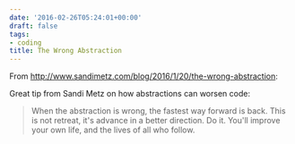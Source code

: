 ```yaml
---
date: '2016-02-26T05:24:01+00:00'
draft: false
tags:
- coding
title: The Wrong Abstraction
---
```


From http://www.sandimetz.com/blog/2016/1/20/the-wrong-abstraction:

Great tip from Sandi Metz on how abstractions can worsen code:

>When the abstraction is wrong, the fastest way forward is back. This is not retreat, it's advance in a better direction. Do it. You'll improve your own life, and the lives of all who follow.
